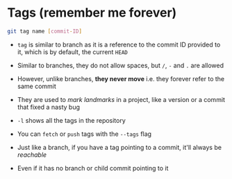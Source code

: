# Tags (remember me forever)

```bash
git tag name [commit-ID]
```

- `tag` is similar to branch as it is a reference to the commit ID provided
to it, which is by default, the current `HEAD`

- Similar to branches, they do not allow spaces, but `/`, `-` and `.` are allowed

- However, unlike branches, **they never move** i.e. they forever refer to the same
commit

- They are used to *mark landmarks* in a project, like a version or a commit that
fixed a nasty bug

- `-l` shows all the tags in the repository

- You can `fetch` or `push` tags with the `--tags` flag

- Just like a branch, if you have a tag pointing to a commit, it'll always be *reachable*

- Even if it has no branch or child commit pointing to it
